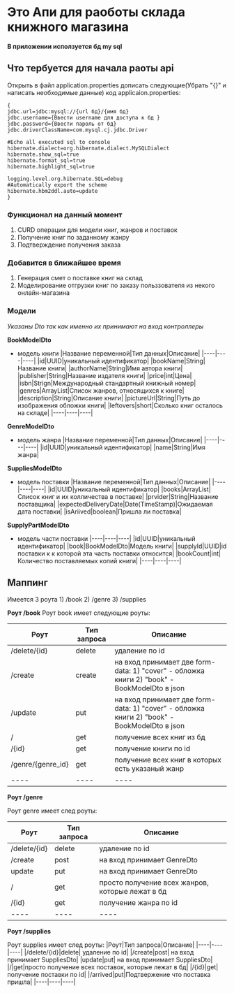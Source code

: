 # Это Апи для раоботы склада книжного магазина

**В приложении исползуется бд my sql** 

## Что тербуется для начала раоты api
  Открыть в файл application.properties дописать следующие(Убрать "{}" и написать необходимые данные)
  код applicaion.properties:
  
  ```
  {
  jdbc.url=jdbc:mysql://{url бд}/{имя бд}
  jdbc.username={Ввести username для доступа к бд }
  jdbc.password={Ввести пароль от бд}
  jdbc.driverClassName=com.mysql.cj.jdbc.Driver 
  
  #Echo all executed sql to console
  hibernate.dialect=org.hibernate.dialect.MySQLDialect
  hibernate.show_sql=true 
  hibernate.format_sql=true
  hibernate.highlight_sql=true
  
  logging.level.org.hibernate.SQL=debug 
  #Automatically export the scheme
  hibernate.hbm2ddl.auto=update
  }
  ```
  
### Функционал на данный момент
  1) CURD операции для модели книг, жанров и поставок
  2) Получение книг по заданному жанру
  3) Подтверждение получения заказа

### Добавится в ближайшее время
  1) Генерация смет о поставке книг на склад
  2) Моделирование отгрузки книг по заказу польззователя из некого онлайн-магазина
  

### Модели
  *Указаны Dto так как именно их принимают на вход контроллеры*

  **BookModelDto**
  - модель книги
    |Название переменной|Тип данных|Описание|
    |----|----|----|
    |id|UUID|уникальный идентификатор|
    |bookName|String|Название книги|
    |authorName|String|Имя автора книги|
    |publisher|String|Название издателя книги|
    |price|int|Цена|
    |isbn|Strign|Международный стандартный книжный номер|
    |genres|ArrayList<GenreModelDto>|Список жанров, относящихся к книге|
    |description|String|Описание книги|
    |pictureUrl|String|Путь до изображения обложки книги|
    |leftovers|short|Сколько книг осталось на складе|
    |----|----|----|

  **GenreModelDto**
  - модель жанра
    |Название переменной|Тип данных|Описание|
    |----|----|----|
    |id|UUID|уникальный идентификатор|
    |name|String|Имя жанра|

  **SuppliesModelDto**
  - модель поставки
    |Название переменной|Тип данных|Описание|
    |----|----|----|
    |id|UUID|уникальный идентификатор|
    |books|ArrayList<SupplyPartModelDto>|Список книг и их колличества в поставке|
    |prvider|String|Название поставщика|
    |expectedDeliveryDate|Date(TimeStamp)|Ожидаемая дата поставки|
    |isAriived|boolean|Пришла ли поставка|

  **SupplyPartModelDto**
  - модель части поставки
    |----|----|----|
    |id|UUID|уникальный идентификатор|
    |book|BookModelDto|Модель книги|
    |supplyId|UUID|id поставки к к которой эта часть поставки относится|
    |bookCount|int|Количество поставляемых копий книги|
    |----|----|----|

## Маппинг
  Имеется 3 роута
    1) /book 
    2) /genre
    3) /supplies
  
  **Роут /book**
  Роут book имеет следующие роуты:

  |Роут|Тип запроса|Описание|
  |----|----|----|
  |/delete/{id} |delete| удаление по id|
  |/create |create| на вход принимает две form-data: 1) "cover" - обложка книги 2) "book" - BookModelDto в json|
  |/update |put| на вход принимает две form-data: 1) "cover" - обложка книги 2) "book" - BookModelDto в json|
  |/ |get| получение всех книг из бд|
  |/{id} |get| получение книги по id|
  |/genre/{genre_id} |get|получение всех книг в которых есть указаный жанр|
  |----|----|----|

  **Роут /genre**

  Роут genre имеет след роуты:
    
  |Роут|Тип запроса|Описание|
  |----|----|----|
  |/delete/{id}|delete| удаление по id|
  |/create|post|на вход принимает GenreDto|
  |update|put|на вход принимает GenreDto|
  |/|get|просто получение всех жанров, которые лежат в бд|
  |/{id}|get|получение жанра по id|
  |----|----|----|

  **Роут /supplies**

  Роут supplies имеет след роуты:
  |Роут|Тип запроса|Описание|
  |----|----|----| 
  |/delete/{id}|delete| удаление по id|
  |/create|post| на вход принимает SuppliesDto|
  |update|put| на вход принимает SuppliesDto|
  |/|get|просто получение всех поставок, которые лежат в бд|
  |/{id}|get| получение поставки по id|
  |/arrived|put|Подтвержение что поставка пришла|
  |----|----|----|